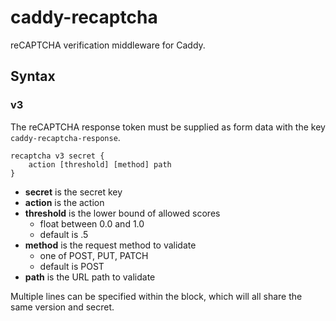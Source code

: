 # caddy-recaptcha

reCAPTCHA verification middleware for Caddy.

## Syntax

### v3

The reCAPTCHA response token must be supplied as form data with the key `caddy-recaptcha-response`.

```
recaptcha v3 secret {
	action [threshold] [method] path
}
```

* **secret** is the secret key
* **action** is the action
* **threshold** is the lower bound of allowed scores
	* float between 0.0 and 1.0
	* default is .5
* **method** is the request method to validate
	* one of POST, PUT, PATCH
	* default is POST
* **path** is the URL path to validate

Multiple lines can be specified within the block, which will all share the same version and secret.
